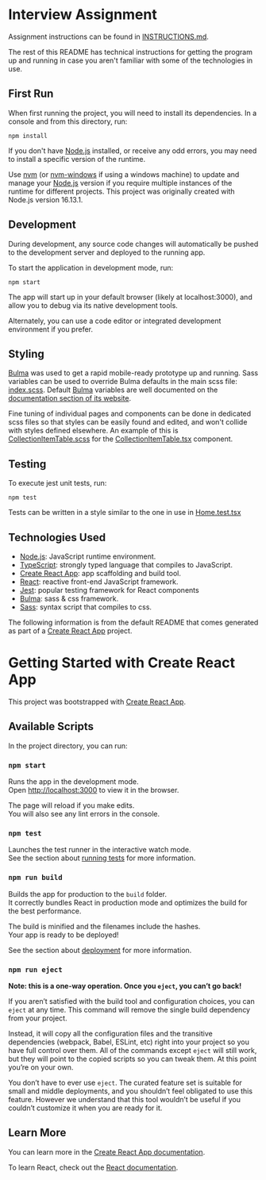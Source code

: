 # Interview Assignment

Assignment instructions can be found in [INSTRUCTIONS.md](./INSTRUCTIONS.md).

The rest of this README has technical instructions for getting the program up and running in case you aren't familiar with some of the technologies in use. 

## First Run

When first running the project, you will need to install its dependencies.  In a console and from this directory, run:  

`npm install`

If you don't have [Node.js] installed, or receive any odd errors, you may need to install a specific version of the runtime.  

Use [nvm] (or [nvm-windows] if using a windows machine) to update and manage your [Node.js] version if you require multiple instances of the runtime for different projects.  This project was originally created with Node.js version 16.13.1.

## Development 

During development, any source code changes will automatically be pushed to the development server and deployed to the running app.  

To start the application in development mode, run: 

`npm start`

The app will start up in your default browser (likely at localhost:3000), and allow you to debug via its native development tools. 

Alternately, you can use a code editor or integrated development environment if you prefer. 

## Styling

[Bulma] was used to get a rapid mobile-ready prototype up and running.  Sass variables can be used to override Bulma defaults in the main scss file: [index.scss](./src/index.scss).  Default [Bulma] variables are well documented on the [documentation section of its website](https://bulma.io/documentation/).

Fine tuning of individual pages and components can be done in dedicated scss files so that styles can be easily found and edited, and won't collide with styles defined elsewhere.  An example of this is [CollectionItemTable.scss](./src/components/CollectionItemTable.scss) for the [CollectionItemTable.tsx](./src/components/CollectionItemTable.tsx) component. 

## Testing

To execute jest unit tests, run: 

`npm test`

Tests can be written in a style similar to the one in use in [Home.test.tsx](./src/pages/Home.test.tsx)

## Technologies Used

- [Node.js]: JavaScript runtime environment. 
- [TypeScript]: strongly typed language that compiles to JavaScript.
- [Create React App]: app scaffolding and build tool. 
- [React]: reactive front-end JavaScript framework. 
- [Jest]: popular testing framework for React components
- [Bulma]: sass & css framework.
- [Sass]: syntax script that compiles to css. 

[Node.js]: https://nodejs.org/en/
[TypeScript]: https://www.typescriptlang.org/
[Create React App]: https://create-react-app.dev/
[React]: https://reactjs.org/
[React Router]: https://reactrouter.com/
[Jest]: https://jestjs.io/
[Bulma]: https://bulma.io/
[Sass]: https://sass-lang.com/

[nvm]: https://github.com/nvm-sh/nvm
[nvm-windows]: https://github.com/coreybutler/nvm-windows

The following information is from the default README that comes generated as part of a [Create React App] project.  
# Getting Started with Create React App

This project was bootstrapped with [Create React App](https://github.com/facebook/create-react-app).

## Available Scripts

In the project directory, you can run:

### `npm start`

Runs the app in the development mode.\
Open [http://localhost:3000](http://localhost:3000) to view it in the browser.

The page will reload if you make edits.\
You will also see any lint errors in the console.

### `npm test`

Launches the test runner in the interactive watch mode.\
See the section about [running tests](https://facebook.github.io/create-react-app/docs/running-tests) for more information.

### `npm run build`

Builds the app for production to the `build` folder.\
It correctly bundles React in production mode and optimizes the build for the best performance.

The build is minified and the filenames include the hashes.\
Your app is ready to be deployed!

See the section about [deployment](https://facebook.github.io/create-react-app/docs/deployment) for more information.

### `npm run eject`

**Note: this is a one-way operation. Once you `eject`, you can’t go back!**

If you aren’t satisfied with the build tool and configuration choices, you can `eject` at any time. This command will remove the single build dependency from your project.

Instead, it will copy all the configuration files and the transitive dependencies (webpack, Babel, ESLint, etc) right into your project so you have full control over them. All of the commands except `eject` will still work, but they will point to the copied scripts so you can tweak them. At this point you’re on your own.

You don’t have to ever use `eject`. The curated feature set is suitable for small and middle deployments, and you shouldn’t feel obligated to use this feature. However we understand that this tool wouldn’t be useful if you couldn’t customize it when you are ready for it.

## Learn More

You can learn more in the [Create React App documentation](https://facebook.github.io/create-react-app/docs/getting-started).

To learn React, check out the [React documentation](https://reactjs.org/).
